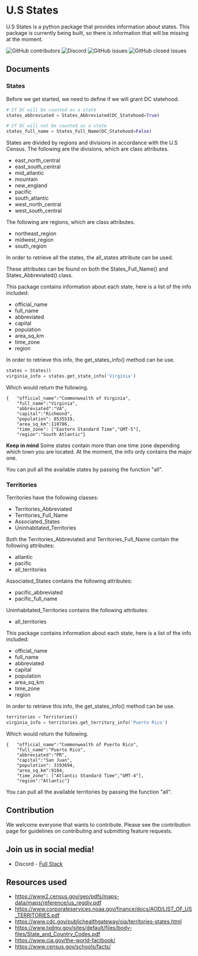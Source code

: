 # U.S States
U.S States is a python package that provides information about states. This package is currently being built, so there is information that will be missing at the moment. 

<a><img alt="GitHub contributors" src="https://img.shields.io/github/contributors/AColocho/us-states?color=%234B0082&style=plastic">
<img alt="Discord" src="https://img.shields.io/discord/789207949054181376?label=Discord&color=%23008000&style=plastic">
<img alt="GitHub issues" src="https://img.shields.io/github/issues/AColocho/us-states?style=plastic">
<img alt="GitHub closed issues" src="https://img.shields.io/github/issues-closed/AColocho/us-states?color=%23008000&style=plastic">
</a>

## Documents
### **States**
Before we get started, we need to define if we will grant DC statehood.
```python
# If DC will be counted as a state
states_abbreviated = States_Abbreviated(DC_Statehood=True)

# If DC will not be counted as a state
states_full_name = States_Full_Name(DC_Statehood=False)
```

States are divided by regions and divisions in accordance with the U.S Census. The following are the divisions, which are class attributes.
- east_north_central
- east_south_central
- mid_atlantic
- mountain
- new_england
- pacific
- south_atlantic
- west_north_central
- west_south_central

The following are regions, which are class attributes.
- northeast_region
- midwest_region
- south_region

In order to retrieve all the states, the all_states attribute can be used.

These attributes can be found on both the States_Full_Name() and States_Abbreviated() class.

This package contains information about each state, here is a list of the info included:
- official_name
- full_name
- abbreviated
- capital
- population
- area_sq_km
- time_zone
- region

In order to retrieve this info, the get_states_info() method can be use.
```python
states = States()
virginia_info = states.get_state_info('Virginia')
```
Which would return the following.
```
{   "official_name":"Commonwealth of Virginia",
    "full_name":"Virginia",
    "abbreviated":"VA",
    "capital":"Richmond",
    "population": 8535519,
    "area_sq_km":110786,
    "time_zone": ["Eastern Standard Time","GMT-5"],
    "region":"South Atlantic"}
```
**Keep in mind** Some states contain more than one time zone depending which town you are located. At the moment, the info only contains the major one.

You can pull all the available states by passing the function "all".

### **Territories**
Territories have the following classes:
- Territories_Abbreviated
- Territories_Full_Name
- Associated_States
- Uninhabitated_Territories

Both the Territories_Abbreviated and Territories_Full_Name contain the following attributes:
- atlantic
- pacific
- all_territories

Associated_States contains the following attributes:
- pacific_abbreviated
- pacific_full_name

Uninhabitated_Territories contains the following attributes:
- all_territories

This package contains information about each state, here is a list of the info included:
- official_name
- full_name
- abbreviated
- capital
- population
- area_sq_km
- time_zone
- region

In order to retrieve this info, the get_states_info() method can be use.
```python
territories = Territories()
virginia_info = territories.get_territory_info('Puerto Rico')
```
Which would return the following.
```
{   "official_name":"Commonwealth of Puerto Rico",
    "full_name":"Puerto Rico",
    "abbreviated":"PR",
    "capital":"San Juan",
    "population": 3193694,
    "area_sq_km":9104,
    "time_zone": ["Atlantic Standard Time","GMT-4"],
    "region":"Atlantic"}
```

You can pull all the available territories by passing the function "all".

## Contribution
We welcome everyone that wants to contribute. Please see the contribution page for guidelines on contributing and submitting feature requests.

## Join us in social media!
- Discord - [Full Stack](https://discord.gg/9vCkAJpDpr)

## Resources used
- https://www2.census.gov/geo/pdfs/maps-data/maps/reference/us_regdiv.pdf
- https://www.corporateservices.noaa.gov/finance/docs/AOD/LIST_OF_US_TERRITORIES.pdf
- https://www.cdc.gov/publichealthgateway/oia/territories-states.html
- https://www.txdmv.gov/sites/default/files/body-files/State_and_Country_Codes.pdf
- https://www.cia.gov/the-world-factbook/
- https://www.census.gov/schools/facts/